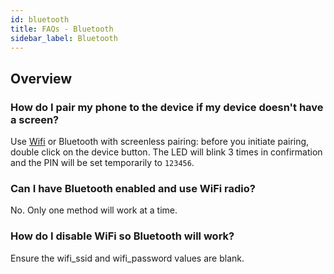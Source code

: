 ```yaml
---
id: bluetooth
title: FAQs - Bluetooth
sidebar_label: Bluetooth
---
```

## Overview

### How do I pair my phone to the device if my device doesn't have a screen?

Use [Wifi](https://meshtastic.org/docs/software/device/device-wifi) or Bluetooth with screenless pairing: before you initiate pairing, double click on the device button. The LED will blink 3 times in confirmation and the PIN will be set temporarily to `123456`.

### Can I have Bluetooth enabled and use WiFi radio?

No. Only one method will work at a time.

### How do I disable WiFi so Bluetooth will work?

Ensure the wifi_ssid and wifi_password values are blank.
